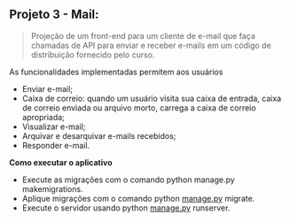 ## Projeto 3 - Mail:

> Projeção de um front-end para um cliente de e-mail que faça chamadas de API para enviar e receber e-mails em um código de distribuição fornecido pelo curso.

As funcionalidades implementadas permitem aos usuários

* Enviar e-mail;
* Caixa de correio: quando um usuário visita sua caixa de entrada, caixa de correio enviada ou arquivo morto, carrega a caixa de correio apropriada;
* Visualizar e-mail;
* Arquivar e desarquivar e-mails recebidos;
* Responder e-mail.


**Como executar o aplicativo**

- Execute as migrações com o comando python manage.py makemigrations.
- Aplique migrações com o comando python [manage.py](http://manage.py/) migrate.
- Execute o servidor usando python [manage.py](http://manage.py/) runserver.
